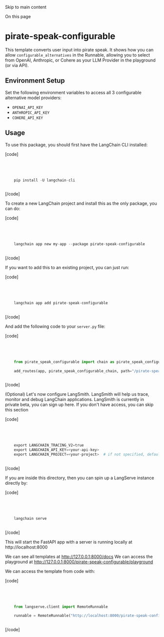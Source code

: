 

Skip to main content

On this page

# pirate-speak-configurable

This template converts user input into pirate speak. It shows how you can allow `configurable_alternatives` in the Runnable, allowing you to select from OpenAI, Anthropic, or Cohere as your LLM
Provider in the playground (or via API).

## Environment Setup​

Set the following environment variables to access all 3 configurable alternative model providers:

  * `OPENAI_API_KEY`
  * `ANTHROPIC_API_KEY`
  * `COHERE_API_KEY`

## Usage​

To use this package, you should first have the LangChain CLI installed:

[code]
```python




    pip install -U langchain-cli  
    


```
[/code]


To create a new LangChain project and install this as the only package, you can do:

[code]
```python




    langchain app new my-app --package pirate-speak-configurable  
    


```
[/code]


If you want to add this to an existing project, you can just run:

[code]
```python




    langchain app add pirate-speak-configurable  
    


```
[/code]


And add the following code to your `server.py` file:

[code]
```python




    from pirate_speak_configurable import chain as pirate_speak_configurable_chain  
      
    add_routes(app, pirate_speak_configurable_chain, path="/pirate-speak-configurable")  
    


```
[/code]


(Optional) Let's now configure LangSmith. LangSmith will help us trace, monitor and debug LangChain applications. LangSmith is currently in private beta, you can sign up here. If you don't have
access, you can skip this section

[code]
```python




    export LANGCHAIN_TRACING_V2=true  
    export LANGCHAIN_API_KEY=<your-api-key>  
    export LANGCHAIN_PROJECT=<your-project>  # if not specified, defaults to "default"  
    


```
[/code]


If you are inside this directory, then you can spin up a LangServe instance directly by:

[code]
```python




    langchain serve  
    


```
[/code]


This will start the FastAPI app with a server is running locally at http://localhost:8000

We can see all templates at http://127.0.0.1:8000/docs We can access the playground at http://127.0.0.1:8000/pirate-speak-configurable/playground

We can access the template from code with:

[code]
```python




    from langserve.client import RemoteRunnable  
      
    runnable = RemoteRunnable("http://localhost:8000/pirate-speak-configurable")  
    


```
[/code]


